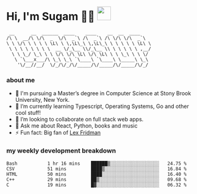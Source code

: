 <h1>
  Hi, I'm Sugam 👨‍💻
  <img src="https://media.giphy.com/media/hvRJCLFzcasrR4ia7z/giphy.gif" width="36px"/>
</h1>

```
 __      __  ______  ____    ____    __  __  ____
/\ \  __/\ \/\  _  \/\  _`\ /\  _`\ /\ \/\ \/\  _`\
\ \ \/\ \ \ \ \ \L\ \ \,\L\_\ \,\L\_\ \ \ \ \ \ \L\ \
 \ \ \ \ \ \ \ \  __ \/_\__ \\/_\__ \\ \ \ \ \ \ ,__/
  \ \ \_/ \_\ \ \ \/\ \/\ \L\ \/\ \L\ \ \ \_\ \ \ \/
   \ `\___x___/\ \_\ \_\ `\____\ `\____\ \_____\ \_\
    '\/__//__/  \/_/\/_/\/_____/\/_____/\/_____/\/_/

```
### about me
- 🏫 I'm pursuing a Master’s degree in Computer Science at Stony Brook University, New York.
- 🌱 I’m currently learning Typescript, Operating Systems, Go and other cool stuff!
- 👯 I’m looking to collaborate on full stack web apps.
- 💬 Ask me about React, Python, books and music
- ⚡ Fun fact: Big fan of [Lex Fridman](https://twitter.com/lexfridman)

<!-- - 📫 How to reach me: ... -->
<!-- - 😄 Pronouns: ... -->


### my weekly development breakdown
<!--START_SECTION:waka-->

```text
Bash           1 hr 16 mins    ██████▒░░░░░░░░░░░░░░░░░░   24.75 %
CSV            51 mins         ████▒░░░░░░░░░░░░░░░░░░░░   16.84 %
HTML           50 mins         ████░░░░░░░░░░░░░░░░░░░░░   16.40 %
C++            29 mins         ██▒░░░░░░░░░░░░░░░░░░░░░░   09.68 %
C              19 mins         █▓░░░░░░░░░░░░░░░░░░░░░░░   06.32 %
```

<!--END_SECTION:waka-->

